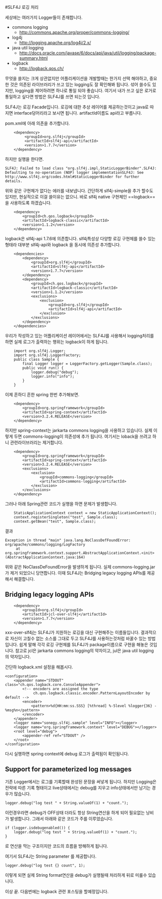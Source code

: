 #SLF4J 로깅 처리

세상에는 여러가지 Logger들이 존재합니다.

- commons logging
	- http://commons.apache.org/proper/commons-logging/
- log4j
	- http://logging.apache.org/log4j/2.x/
- java util logging
	- http://docs.oracle.com/javase/6/docs/api/java/util/logging/package-summary.html
- logback
	- http://logback.qos.ch/

무엇을 쓸지는 크게 상관없지만 어플리케이션을 개발할때는 한가지 선택 해야하고, 중요한 것은 의존된 라이브러리가 쓰고 있는 logging도 잘 확인해봐 됩니다. 섞어 쓸수도 있지만, logging을 제어하려면 하나로 통일 되야 좋습니다. 여기서 내가 쓰고 싶은 로거로 통일하고 싶다면 방법은 SLF4J를 쓰면 되는것 입니다.

SLF4J는 로깅 Facade입니다. 로깅에 대한 추상 레이어를 제공하는것이고 java로 따지면 interface덩어리라고 보시면 됩니다. artifactId이름도 api라고 부릅니다.

pom.xml에 아래 의존을 추가합니다.
```
	<dependency>
         <groupId>org.slf4j</groupId>
         <artifactId>slf4j-api</artifactId>
         <version>1.7.7</version>
	</dependency>
```
하지만 실행을 한다면.
```
SLF4J: Failed to load class "org.slf4j.impl.StaticLoggerBinder".SLF4J: Defaulting to no-operation (NOP) logger implementationSLF4J: See http://www.slf4j.org/codes.html#StaticLoggerBinder for further details.
```

위와 같은 구현체가 없다는 에러를 내보냅니다. 간단하게 slf4j-simple을 추가 할수도 있지만, 현실적으로 이걸 쓸이유는 없으니. 바로 slf4j native 구현체인 ==logback== 을 사용하도록 하겠습니다.
```
	<dependency>
    	<groupId>ch.qos.logback</groupId>
        <artifactId>logback-classic</artifactId>
        <version>1.1.2</version>
  	</dependency>
```

logback은 slf4j-api 1.7.6에 의존합니다. slf4j특성상 다양항 로깅 구현체를 쓸수 있는 형태라 대부분 slf4j-api와 logback 을 동시에 의존성 추가합니다.
```
    <dependencies>
        <dependency>
            <groupId>org.slf4j</groupId>
            <artifactId>slf4j-api</artifactId>
            <version>1.7.7</version>
        </dependency>
        <dependency>
            <groupId>ch.qos.logback</groupId>
            <artifactId>logback-classic</artifactId>
            <version>1.1.2</version>
            <exclusions>
                <exclusion>
                    <groupId>org.slf4j</groupId>
                    <artifactId>slf4j-api</artifactId>
                </exclusion>
            </exclusions>
        </dependency>
    </dependencies>
```
우리가 작성하고 있는 어플리케이션 레이어에서는 SLF4J를 사용해서 logging처리를 하면 실제 로그가 출력하는 행위는 logback이 하게 됩니다.
```
	import org.slf4j.Logger;
    import org.slf4j.LoggerFactory;
    public class Sample {
    	final Logger logger = LoggerFactory.getLogger(Sample.class);
        public void run() {
        	logger.debug("debug");
	        logger.info("info");
        }
    }
```
이제 흔하디 흔한 spring 한번 추가해보면.
```
    <dependency>
        <groupId>org.springframework</groupId>
        <artifactId>spring-context</artifactId>
        <version>3.2.4.RELEASE</version>
    </dependency>
```
하지만 spring-context는 jarkarta commons logging을 사용하고 있습니다. 실제 이렇게 두면 commons-logging이 의존성에 추가 됩니다. 여기서는 loback을 쓰려고 하니 관련라이브러리는 제거합니다.
```
    <dependency>
        <groupId>org.springframework</groupId>
        <artifactId>spring-context</artifactId>
        <version>3.2.4.RELEASE</version>
        <exclusions>
            <exclusion>
                <groupId>commons-logging</groupId>
                <artifactId>commons-logging</artifactId>
            </exclusion>
        </exclusions>
    </dependency>
```
그러나 아래 Spring관련 코드가 실행을 하면 문제가 발생합니다.
```
    StaticApplicationContext context = new StaticApplicationContext();
    context.registerSingleton("test", Sample.class);
    context.getBean("test", Sample.class);
```
결과
```
Exception in thread "main" java.lang.NoClassDefFoundError: org/apache/commons/logging/LogFactory
     at org.springframework.context.support.AbstractApplicationContext.<init>(AbstractApplicationContext.java:164)
```

위와 같은 NoClassDeFoundError을 발생하게 됩니다. 실제 commons-logging.jar가 제거 되었으니 당연합니다. 이때 SLF4J는 Bridging legacy logging APIs를 제공해서 해결합니다.

## Bridging legacy logging APIs
```
    <dependency>
        <groupId>org.slf4j</groupId>
        <artifactId>jcl-over-slf4j</artifactId>
        <version>1.7.7</version>
    </dependency>
```
xxx-over-slf4j는 SLF4J가 지원하는 로깅을 대신 구현해주는 이름들입니다. 결과적으로 자신이 고칠수 없는 소스를 그대로 두고 SLF4J를 사용하는것처럼 바꿀수 있는 방법입니다. 쉽게 말해 각각 로깅 구현체를 SLF4J가 package이름으로 구현을 해놓은 것입니다. 참고로 jcl은 jarkarta commons logging의 약자이고, jul은 java util logging의 약자입니다.

간단하 logback.xml 설정을 해봅시다.
```
<configuration>
    <appender name="STDOUT" class="ch.qos.logback.core.ConsoleAppender">
        <!-- encoders are assigned the type
             ch.qos.logback.classic.encoder.PatternLayoutEncoder by default -->
        <encoder>
            <pattern>%d{HH:mm:ss.SSS} [%thread] %-5level %logger{36} - %msg%n</pattern>
        </encoder>
    </appender>
    <logger name="sonegy.slf4j.sample" level="INFO"></logger>
    <logger name="org.springframework.context" level="DEBUG"></logger>
    <root level="debug">
        <appender-ref ref="STDOUT" />
    </root>
</configuration>
```
다시 실행하면 spring context에 debug 로그가 출력됨이 확인됨니다.
## Support for parameterized log messages
기존 Logger에서는 로그를 기록할때 완성된 문장을 써넣게 됩니다. 하지만 Logging은 전략에 따른 기록 형태이고 live상태에서는 debug를 지우고 info상태에서만 남기는 경우가 많습니다.
```
logger.debug("log test " + String.valueOf(1) + "count.");
```
이런경우라면 debug가 OFF상태 더라도 항상 String연산을 하게 되어 필요없는 낭비가 발생합니다.
그래서 아래와 같은 코드가 주를 이루었습니다.
```
if (logger.isdebugenabled()) {
	logger.debug("log test " + String.valueOf(1) + "count.");
}
```
로 연산을 막는 구조이지만 코드의 흐름을 방해하게 됩니다.

여기서 SLF4J는 String parameter 를 제공합니다.
```
logger.debug("log test {} count", 1);
```
이렇게 되면 실제 String format연산을 debug가 실행될때 처리하게 뒤로 미룰수 있습니다.

이상 끝. 다음번에는 logback 관련 포스팅을 할예정입니다.
